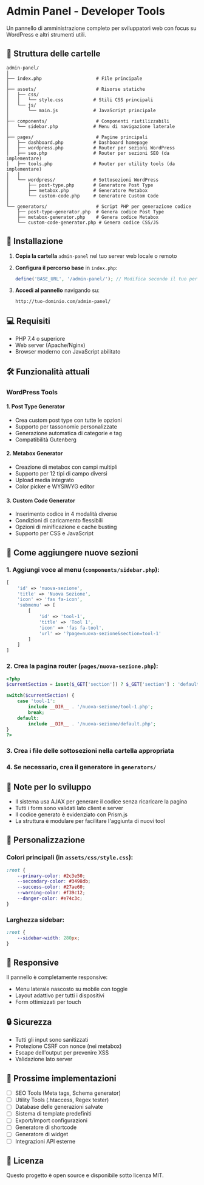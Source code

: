 # Admin Panel - Developer Tools

Un pannello di amministrazione completo per sviluppatori web con focus su WordPress e altri strumenti utili.

## 📁 Struttura delle cartelle

```
admin-panel/
│
├── index.php                    # File principale
│
├── assets/                      # Risorse statiche
│   ├── css/
│   │   └── style.css           # Stili CSS principali
│   └── js/
│       └── main.js             # JavaScript principale
│
├── components/                  # Componenti riutilizzabili
│   └── sidebar.php             # Menu di navigazione laterale
│
├── pages/                       # Pagine principali
│   ├── dashboard.php           # Dashboard homepage
│   ├── wordpress.php           # Router per sezioni WordPress
│   ├── seo.php                 # Router per sezioni SEO (da implementare)
│   ├── tools.php               # Router per utility tools (da implementare)
│   │
│   └── wordpress/              # Sottosezioni WordPress
│       ├── post-type.php       # Generatore Post Type
│       ├── metabox.php         # Generatore Metabox
│       └── custom-code.php     # Generatore Custom Code
│
└── generators/                  # Script PHP per generazione codice
    ├── post-type-generator.php  # Genera codice Post Type
    ├── metabox-generator.php    # Genera codice Metabox
    └── custom-code-generator.php # Genera codice CSS/JS

```

## 🚀 Installazione

1. **Copia la cartella** `admin-panel` nel tuo server web locale o remoto

2. **Configura il percorso base** in `index.php`:
   ```php
   define('BASE_URL', '/admin-panel/'); // Modifica secondo il tuo percorso
   ```

3. **Accedi al pannello** navigando su:
   ```
   http://tuo-dominio.com/admin-panel/
   ```

## 💻 Requisiti

- PHP 7.4 o superiore
- Web server (Apache/Nginx)
- Browser moderno con JavaScript abilitato

## 🛠️ Funzionalità attuali

### WordPress Tools

#### 1. **Post Type Generator**
- Crea custom post type con tutte le opzioni
- Supporto per tassonomie personalizzate
- Generazione automatica di categorie e tag
- Compatibilità Gutenberg

#### 2. **Metabox Generator** 
- Creazione di metabox con campi multipli
- Supporto per 12 tipi di campo diversi
- Upload media integrato
- Color picker e WYSIWYG editor

#### 3. **Custom Code Generator**
- Inserimento codice in 4 modalità diverse
- Condizioni di caricamento flessibili
- Opzioni di minificazione e cache busting
- Supporto per CSS e JavaScript

## 🔧 Come aggiungere nuove sezioni

### 1. Aggiungi voce al menu (`components/sidebar.php`):
```php
[
    'id' => 'nuova-sezione',
    'title' => 'Nuova Sezione',
    'icon' => 'fas fa-icon',
    'submenu' => [
        [
            'id' => 'tool-1',
            'title' => 'Tool 1',
            'icon' => 'fas fa-tool',
            'url' => '?page=nuova-sezione&section=tool-1'
        ]
    ]
]
```

### 2. Crea la pagina router (`pages/nuova-sezione.php`):
```php
<?php
$currentSection = isset($_GET['section']) ? $_GET['section'] : 'default';

switch($currentSection) {
    case 'tool-1':
        include __DIR__ . '/nuova-sezione/tool-1.php';
        break;
    default:
        include __DIR__ . '/nuova-sezione/default.php';
}
?>
```

### 3. Crea i file delle sottosezioni nella cartella appropriata

### 4. Se necessario, crea il generatore in `generators/`

## 📝 Note per lo sviluppo

- Il sistema usa AJAX per generare il codice senza ricaricare la pagina
- Tutti i form sono validati lato client e server
- Il codice generato è evidenziato con Prism.js
- La struttura è modulare per facilitare l'aggiunta di nuovi tool

## 🎨 Personalizzazione

### Colori principali (in `assets/css/style.css`):
```css
:root {
    --primary-color: #2c3e50;
    --secondary-color: #3498db;
    --success-color: #27ae60;
    --warning-color: #f39c12;
    --danger-color: #e74c3c;
}
```

### Larghezza sidebar:
```css
:root {
    --sidebar-width: 280px;
}
```

## 📱 Responsive

Il pannello è completamente responsive:
- Menu laterale nascosto su mobile con toggle
- Layout adattivo per tutti i dispositivi
- Form ottimizzati per touch

## 🔒 Sicurezza

- Tutti gli input sono sanitizzati
- Protezione CSRF con nonce (nei metabox)
- Escape dell'output per prevenire XSS
- Validazione lato server

## 🚧 Prossime implementazioni

- [ ] SEO Tools (Meta tags, Schema generator)
- [ ] Utility Tools (.htaccess, Regex tester)
- [ ] Database delle generazioni salvate
- [ ] Sistema di template predefiniti
- [ ] Export/Import configurazioni
- [ ] Generatore di shortcode
- [ ] Generatore di widget
- [ ] Integrazioni API esterne

## 📄 Licenza

Questo progetto è open source e disponibile sotto licenza MIT.